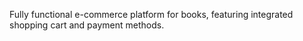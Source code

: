 Fully functional e-commerce platform for books, featuring integrated shopping cart and payment methods.






